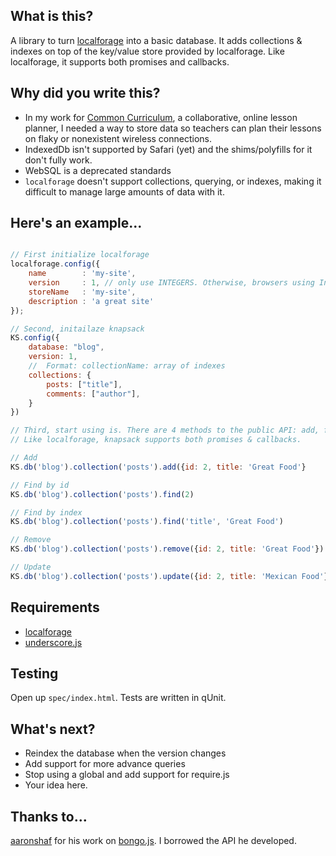 ## What is this?

A library to turn [localforage](http://http://mozilla.github.io/localForage) into a basic database. It adds collections & indexes on top of the key/value store provided by localforage. Like localforage, it supports both promises and callbacks.

## Why did you write this?

- In my work for [Common Curriculum](http://www.commoncurriculum.com), a collaborative, online lesson planner, I needed a way to store data so teachers can plan their lessons on flaky or nonexistent wireless connections.
- IndexedDb isn't supported by Safari (yet) and the shims/polyfills for it don't fully work.
- WebSQL is a deprecated standards
- `localforage` doesn't support collections, querying, or indexes, making it difficult to manage large amounts of data with it.

## Here's an example...

```javascript

// First initialize localforage
localforage.config({
    name        : 'my-site',
    version     : 1, // only use INTEGERS. Otherwise, browsers using IndexedDb will fail silently.
    storeName   : 'my-site',
    description : 'a great site'
});

// Second, initailaze knapsack
KS.config({
    database: "blog",
    version: 1,
    //  Format: collectionName: array of indexes
    collections: {
        posts: ["title"],
        comments: ["author"],
    }
})

// Third, start using is. There are 4 methods to the public API: add, find, remove, and update.
// Like localforage, knapsack supports both promises & callbacks.

// Add
KS.db('blog').collection('posts').add({id: 2, title: 'Great Food'}

// Find by id
KS.db('blog').collection('posts').find(2)

// Find by index
KS.db('blog').collection('posts').find('title', 'Great Food')

// Remove
KS.db('blog').collection('posts').remove({id: 2, title: 'Great Food'})

// Update
KS.db('blog').collection('posts').update({id: 2, title: 'Mexican Food'})


```

## Requirements
- [localforage](https://github.com/mozilla/localForage/)
- [underscore.js](http://underscorejs.org/)


## Testing

Open up `spec/index.html`. Tests are written in qUnit.


## What's next?

- Reindex the database when the version changes
- Add support for more advance queries
- Stop using a global and add support for require.js
- Your idea here.

## Thanks to...
[aaronshaf](https://github.com/aaronshaf) for his work on [bongo.js](https://github.com/aaronshaf/bongo.js). I borrowed the API he developed.
